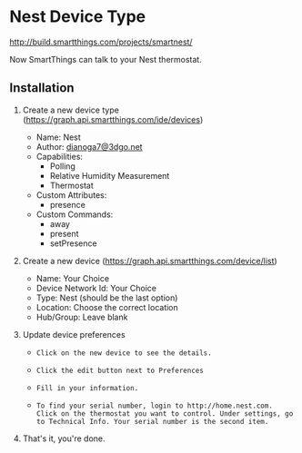 # Nest Device Type
http://build.smartthings.com/projects/smartnest/

Now SmartThings can talk to your Nest thermostat.

## Installation

1. Create a new device type (https://graph.api.smartthings.com/ide/devices)
    * Name: Nest
    * Author: dianoga7@3dgo.net
    * Capabilities:
        * Polling
        * Relative Humidity Measurement
        * Thermostat
    * Custom Attributes:
        * presence
    * Custom Commands:
        * away
        * present
        * setPresence

2. Create a new device (https://graph.api.smartthings.com/device/list)
    * Name: Your Choice
    * Device Network Id: Your Choice
    * Type: Nest (should be the last option)
    * Location: Choose the correct location
    * Hub/Group: Leave blank

3. Update device preferences
    *     Click on the new device to see the details.
    *     Click the edit button next to Preferences
    *     Fill in your information.
    *     To find your serial number, login to http://home.nest.com. Click on the thermostat you want to control. Under settings, go to Technical Info. Your serial number is the second item.

4. That's it, you're done.
